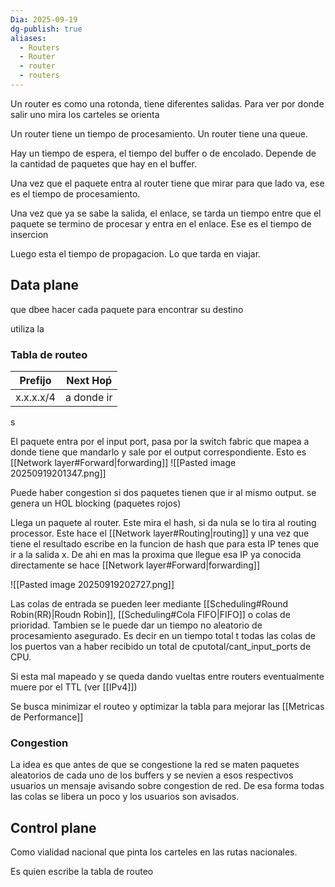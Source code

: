 ```yaml
---
Dia: 2025-09-19
dg-publish: true
aliases:
  - Routers
  - Router
  - router
  - routers
---
```


Un router es como una rotonda, tiene diferentes salidas. Para ver por donde salir uno mira los carteles se orienta 

Un router tiene un tiempo de procesamiento. Un router tiene una queue. 

Hay un tiempo de espera, el tiempo del buffer o de encolado. Depende de la cantidad de paquetes que hay en el buffer. 

Una vez que el paquete entra al router tiene que mirar para que lado va, ese es el tiempo de procesamiento. 

Una vez que ya se sabe la salida, el enlace, se tarda un tiempo entre que el paquete se termino de procesar y entra en el enlace. Ese es el tiempo de insercion

Luego esta el tiempo de propagacion. Lo que tarda en viajar.
## Data plane
que dbee hacer cada paquete para encontrar su destino

utiliza la
### Tabla de routeo 

| Prefijo   | Next Hoṕ   |
| --------- | ---------- |
| x.x.x.x/4 | a donde ir |
s

El paquete entra por el input port, pasa por la switch fabric que mapea a donde tiene que mandarlo y sale por el output correspondiente. Esto es [[Network layer#Forward|forwarding]]
![[Pasted image 20250919201347.png]]

Puede haber congestion si dos paquetes tienen que ir al mismo output. se genera un HOL blocking (paquetes rojos)


Llega un paquete al router. Este mira el hash, si da nula se lo tira al routing processor. Este hace el [[Network layer#Routing|routing]] y una vez que tiene el resultado escribe en la funcion de hash que para esta IP tenes que ir a la salida x. De ahi en mas la proxima que llegue esa IP ya conocida directamente se hace [[Network layer#Forward|forwarding]]

![[Pasted image 20250919202727.png]]


Las colas de entrada se pueden leer mediante [[Scheduling#Round Robin(RR)|Roudn Robin]], [[Scheduling#Cola FIFO|FIFO]] o colas de prioridad. Tambien se le puede dar un tiempo no aleatorio de procesamiento asegurado. Es decir en un tiempo total t todas las colas de los puertos van a haber recibido un total de cputotal/cant_input_ports de CPU.

Si esta mal mapeado y se queda dando vueltas entre routers eventualmente muere por el TTL (ver [[IPv4]])

Se busca minimizar el routeo y optimizar la tabla para mejorar las [[Metricas de Performance]]

### Congestion
La idea es que antes de que se congestione la red se maten paquetes aleatorios de cada uno de los buffers y se nevien a esos respectivos usuarios un mensaje avisando sobre congestion de red. De esa forma todas las colas se libera un poco y los usuarios son avisados.

## Control plane 
Como vialidad nacional que pinta los carteles en las rutas nacionales. 

Es quien escribe la tabla de routeo